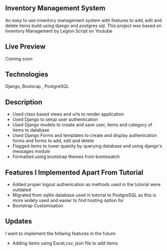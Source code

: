 ## Inventory Management System
An easy to use inventory management system with features to add, edit and delete items build using django and postgres sql. This project was based on Inventory Management by Legion Script on Youtube

## Live Preview
Coming soon

## Technologies
Django, Bootsrap , PostgreSQL

## Description
- Used class based views and urls to render application
- Used Django to setup user authentication
- Used Django models to create and save user, items and category of items to database
- Used Django Forms and templates to create and display authenication forms and forms to add, edit and delete
- Flagged items to lower quanity by querying database and using django's messages module
- Formatted using bootstrap themes from bootswatch

## Features I Implemented Apart From Tutorial
- Added proper logout authenication as methods used in the tutorial were outdated
- Migrated from sqlite database used in tutorial to PostgreSQL as this is more widely used and easier to find hosting option for
- Bootstrap Customisation

## Updates
I want to implement the follwing features in the future:
- Adding items using Excel,csv, json file to add items
    

